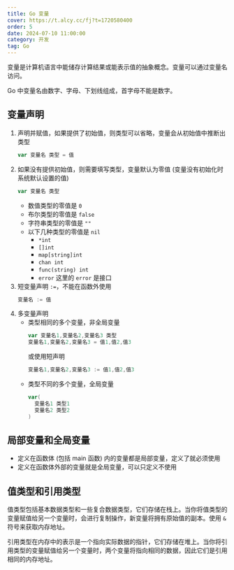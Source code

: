 ```yaml
---
title: Go 变量
cover: https://t.alcy.cc/fj?t=1720580400
order: 5
date: 2024-07-10 11:00:00
category: 开发
tag: Go
---
```


变量是计算机语言中能储存计算结果或能表示值的抽象概念。变量可以通过变量名访问。

Go 中变量名由数字、字母、下划线组成，首字母不能是数字。

## 变量声明

1. 声明并赋值，如果提供了初始值，则类型可以省略，变量会从初始值中推断出类型
   ```Go
   var 变量名 类型 = 值
   ```
2. 如果没有提供初始值，则需要填写类型，变量默认为零值 (变量没有初始化时系统默认设置的值)
   ```Go
   var 变量名 类型
   ```
   - 数值类型的零值是 `0`
   - 布尔类型的零值是 `false`
   - 字符串类型的零值是 `""`
   - 以下几种类型的零值是 `nil`
     - `*int`
     - `[]int`
     - `map[string]int`
     - `chan int`
     - `func(string) int`
     - `error` 这里的 `error` 是接口
3. 短变量声明 `:=`，不能在函数外使用
   ```Go
   变量名 := 值
   ```
4. 多变量声明
   - 类型相同的多个变量，非全局变量
     ```Go
     var 变量名1,变量名2,变量名3 类型
     变量名1,变量名2,变量名3 = 值1,值2,值3
     ```
     或使用短声明
     ```Go
     变量名1,变量名2,变量名3 := 值1,值2,值3
     ```
   - 类型不同的多个变量，全局变量
     ```Go
     var(
       变量名1 类型1
       变量名2 类型2
     )
     ```

## 局部变量和全局变量

- 定义在函数体 (包括 main 函数) 内的变量都是局部变量，定义了就必须使用
- 定义在函数体外部的变量就是全局变量，可以只定义不使用

## 值类型和引用类型

值类型包括基本数据类型和一些复合数据类型，它们存储在栈上。当你将值类型的变量赋值给另一个变量时，会进行复制操作，新变量将拥有原始值的副本。使用 `&` 符号来获取内存地址。

引用类型在内存中的表示是一个指向实际数据的指针，它们存储在堆上。当你将引用类型的变量赋值给另一个变量时，两个变量将指向相同的数据，因此它们是引用相同的内存地址。
